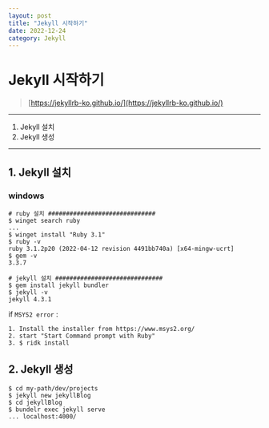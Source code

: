 ```yaml
---
layout: post
title: "Jekyll 시작하기"
date: 2022-12-24
category: Jekyll
---
```


# Jekyll 시작하기

> [https://jekyllrb-ko.github.io/](https://jekyllrb-ko.github.io/)  

* * *

1. Jekyll 설치
2. Jekyll 생성

* * *

## 1\. Jekyll 설치

### windows

```
# ruby 설치 ##############################
$ winget search ruby
...
$ winget install "Ruby 3.1"
$ ruby -v
ruby 3.1.2p20 (2022-04-12 revision 4491bb740a) [x64-mingw-ucrt]
$ gem -v
3.3.7

# jekyll 설치 ##############################
$ gem install jekyll bundler
$ jekyll -v
jekyll 4.3.1
```

if `MSYS2 error` :

```
1. Install the installer from https://www.msys2.org/
2. start "Start Command prompt with Ruby"
3. $ ridk install
```

  

## 2\. Jekyll 생성

```
$ cd my-path/dev/projects
$ jekyll new jekyllBlog
$ cd jekyllBlog
$ bundelr exec jekyll serve
... localhost:4000/
```